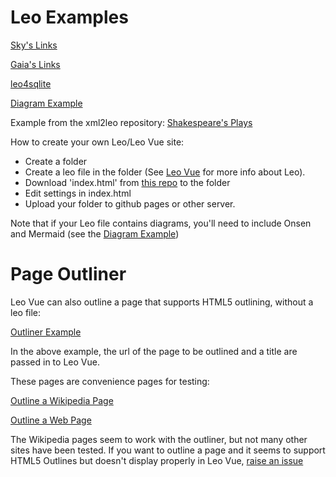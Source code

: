 # Leo Examples

[Sky's Links](https://kaleguy.github.io/leo-examples/skylinks)

[Gaia's Links](https://kaleguy.github.io/leo-examples/gaialinks)

[leo4sqlite](https://kaleguy.github.io/leo-examples/leo4sqlite)

[Diagram Example](https://kaleguy.github.io/leo-examples/explaining-postmodernism)


Example from the xml2leo repository:
[Shakespeare's Plays](https://kaleguy.github.io/leovue/examples/shakespeare/#/t/1)

How to create your own Leo/Leo Vue site:

* Create a folder
* Create a leo file in the folder (See [Leo Vue](https://kaleguy.github.io/leovue/) for more info about Leo).
* Download 'index.html' from [this repo](https://github.com/kaleguy/leo-examples) to the folder
* Edit settings in index.html
* Upload your folder to github pages or other server.

Note that if your Leo file contains diagrams, you'll need to include Onsen and Mermaid (see the
 [Diagram Example](https://kaleguy.github.io/leo-examples/explaining-postmodernism))

# Page Outliner

Leo Vue can also outline a page that supports HTML5 outlining, without a leo file:

[Outliner Example](https://kaleguy.github.io/leo-examples/outliner/#/t/1/?outlineUrl=https%3A%2F%2Fen.wikipedia.org%2Fwiki%2FDinosaur&outlineTitle=Dinosaur)

In the above example, the url of the page to be outlined and a title are passed in to Leo Vue.

These pages are convenience pages for testing:

[Outline a Wikipedia Page](https://kaleguy.github.io/leo-examples/outline-page.html)

[Outline a Web Page](https://kaleguy.github.io/leo-examples/outline-wikipedia.html)

The Wikipedia pages seem to work with the outliner, but not many other sites have been tested.
If you want to outline a page and it seems to support HTML5 Outlines but doesn't display
properly in Leo Vue, [raise an issue](https://github.com/kaleguy/leo-examples/issues)